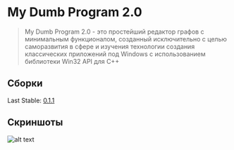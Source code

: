 # My Dumb Program 2.0

> My Dumb Program 2.0 - это простейший редактор графов с минимальным функционалом, созданный исключительно с целью саморазвития в сфере и изучения технологии создания классических приложений под Windows с использованием библиотеки Win32 API для C++

## Сборки
Last Stable: [0.1.1](https://github.com/EvilPrincess/My-Dumb-Program-2.0/blob/master/Builds/0.1.1.exe)

## Скриншоты
![alt text](https://github.com/EvilPrincess/My-Dumb-Program-2.0/blob/master/Builds/preview.jpg)

